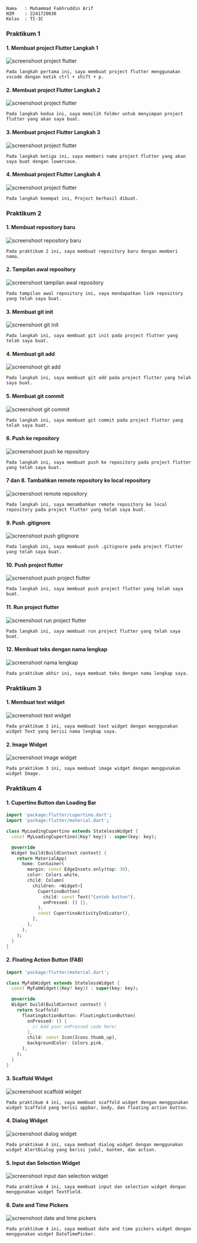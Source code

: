 ``` text
Nama   : Muhammad Fakhruddin Arif
NIM    : 2241720030
Kelas  : TI-3C
```
### Praktikum 1
#### 1. Membuat project Flutter Langkah 1
![screenshoot project flutter](images/w4_p1_1.png)
``` text
Pada langkah pertama ini, saya membuat project flutter menggunakan vscode dengan ketik ctrl + shift + p.
```
#### 2. Membuat project Flutter Langkah 2
![screenshoot project flutter](images/w4_p1_2.png)
``` text
Pada langkah kedua ini, saya memilih folder untuk menyimpan project flutter yang akan saya buat.
```
#### 3. Membuat project Flutter Langkah 3
![screenshoot project flutter](images/w4_p1_3.png)
``` text
Pada langkah ketiga ini, saya memberi nama project flutter yang akan saya buat dengan lowercase.
```
#### 4. Membuat project Flutter Langkah 4
![screenshoot project flutter](images/w4_p1_4.png)
``` text
Pada langkah keempat ini, Project berhasil dibuat.
```
### Praktikum 2
#### 1. Membuat repository baru
![screenshoot repository baru](images/w4_p2_1.png)
```text
Pada praktikum 2 ini, saya membuat repository baru dengan memberi nama.
```
#### 2. Tampilan awal repository
![screenshoot tampilan awal repository](images/w4_p2_2.png)
```text
Pada tampilan awal repository ini, saya mendapatkan link repository yang telah saya buat.
```
#### 3. Membuat git init
![screenshoot git init](images/w4_p2_3.png)
```text
Pada langkah ini, saya membuat git init pada project flutter yang telah saya buat.
```
#### 4. Membuat git add
![screenshoot git add](images/w4_p2_4.png)
```text
Pada langkah ini, saya membuat git add pada project flutter yang telah saya buat.
```
#### 5. Membuat git commit
![screenshoot git commit](images/w4_p2_5.png)
```text
Pada langkah ini, saya membuat git commit pada project flutter yang telah saya buat.
```
#### 6. Push ke repository
![screenshoot push ke repository](images/w4_p2_6.png)
```text
Pada langkah ini, saya membuat push ke repository pada project flutter yang telah saya buat.
```
#### 7 dan 8. Tambahkan remote repository ke local repository
![screenshoot remote repository](images/w4_p2_10.png)
```text
Pada langkah ini, saya menambahkan remote repository ke local repository pada project flutter yang telah saya buat.
```
#### 9. Push .gitignore
![screenshoot push gitignore](images/w4_p2_7.png)
```text
Pada langkah ini, saya membuat push .gitignore pada project flutter yang telah saya buat.
```
#### 10. Push project flutter
![screenshoot push project flutter](images/w4_p2_8.png)
```text
Pada langkah ini, saya membuat push project flutter yang telah saya buat.
```
#### 11. Run project flutter
![screenshoot run project flutter](images/w4_p2_9.png)
```text
Pada langkah ini, saya membuat run project flutter yang telah saya buat.
```
#### 12. Membuat teks dengan nama lengkap
![screenshoot nama lengkap](images/01.png)
```text
Pada praktikum akhir ini, saya membuat teks dengan nama lengkap saya.
```

### Praktikum 3
#### 1. Membuat text widget
![screenshoot text widget](images/02.png)
```text
Pada praktikum 3 ini, saya membuat text widget dengan menggunakan widget Text yang berisi nama lengkap saya.
```
#### 2. Image Widget
![screenshoot image widget](images/03.png)
```text
Pada praktikum 3 ini, saya membuat image widget dengan menggunakan widget Image.
```
### Praktikum 4
#### 1. Cupertino Button dan Loading Bar
``` dart
import 'package:flutter/cupertino.dart';
import 'package:flutter/material.dart';

class MyLoadingCupertino extends StatelessWidget {
  const MyLoadingCupertino({Key? key}) : super(key: key);

  @override
  Widget build(BuildContext context) {
    return MaterialApp(
      home: Container(
        margin: const EdgeInsets.only(top: 30),
        color: Colors.white,
        child: Column(
          children: <Widget>[
            CupertinoButton(
              child: const Text("Contoh button"),
              onPressed: () {},
            ),
            const CupertinoActivityIndicator(),
          ],
        ),
      ),
    );
  }
}
```
#### 2. Floating Action Button (FAB)
``` dart
import 'package:flutter/material.dart';

class MyFabWidget extends StatelessWidget {
  const MyFabWidget({Key? key}) : super(key: key);

  @override
  Widget build(BuildContext context) {
    return Scaffold(
      floatingActionButton: FloatingActionButton(
        onPressed: () {
          // Add your onPressed code here!
        },
        child: const Icon(Icons.thumb_up),
        backgroundColor: Colors.pink,
      ),
    );
  }
}
```
#### 3. Scaffold Widget
![screenshoot scaffold widget](images/04.png)
```text
Pada praktikum 4 ini, saya membuat scaffold widget dengan menggunakan widget Scaffold yang berisi appbar, body, dan floating action button.
```
#### 4. Dialog Widget
![screenshoot dialog widget](images/05.png)
```text
Pada praktikum 4 ini, saya membuat dialog widget dengan menggunakan widget AlertDialog yang berisi judul, konten, dan action.
```
#### 5. Input dan Selection Widget
![screenshoot input dan selection widget](images/06.png)
```text
Pada praktikum 4 ini, saya membuat input dan selection widget dengan menggunakan widget TextField.
```
#### 6. Date and Time Pickers
![screenshoot date and time pickers](images/07.png)
```text
Pada praktikum 4 ini, saya membuat date and time pickers widget dengan menggunakan widget DateTimePicker.
```
